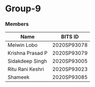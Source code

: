 # Group-9

### Members
| Name             | BITS ID     |
|------------------|-------------|
| Melwin Lobo      | 2020SP93078 |
| Krishna Prasad P | 2020SP93079 |
| Sidakdeep Singh  | 2020SP93005 |
| Ritu Rani Keshri | 2020SP93023 |
| Shameek          | 2020SP93085 |
